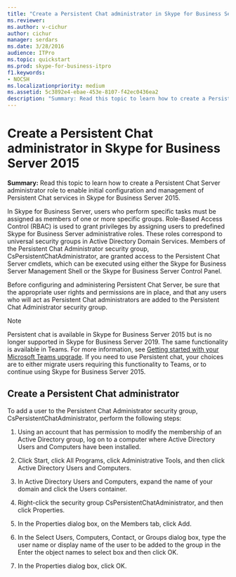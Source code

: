```yaml
---
title: "Create a Persistent Chat administrator in Skype for Business Server 2015"
ms.reviewer: 
ms.author: v-cichur
author: cichur
manager: serdars
ms.date: 3/28/2016
audience: ITPro
ms.topic: quickstart
ms.prod: skype-for-business-itpro
f1.keywords:
- NOCSH
ms.localizationpriority: medium
ms.assetid: 5c3892e4-ebae-453e-8107-f42ec0436ea2
description: "Summary: Read this topic to learn how to create a Persistent Chat Server administrator role to enable initial configuration and management of Persistent Chat services in Skype for Business Server 2015."
---
```


# Create a Persistent Chat administrator in Skype for Business Server 2015
 
**Summary:** Read this topic to learn how to create a Persistent Chat Server administrator role to enable initial configuration and management of Persistent Chat services in Skype for Business Server 2015.
  
In Skype for Business Server, users who perform specific tasks must be assigned as members of one or more specific groups. Role-Based Access Control (RBAC) is used to grant privileges by assigning users to predefined Skype for Business Server administrative roles. These roles correspond to universal security groups in Active Directory Domain Services. Members of the Persistent Chat Administrator security group, CsPersistentChatAdministrator, are granted access to the Persistent Chat Server cmdlets, which can be executed using either the Skype for Business Server Management Shell or the Skype for Business Server Control Panel.
  
Before configuring and administering Persistent Chat Server, be sure that the appropriate user rights and permissions are in place, and that any users who will act as Persistent Chat administrators are added to the Persistent Chat Administrator security group.
  
> [!NOTE] 
> Persistent chat is available in Skype for Business Server 2015 but is no longer supported in Skype for Business Server 2019. The same functionality is available in Teams. For more information, see [Getting started with your Microsoft Teams upgrade](/microsoftteams/upgrade-start-here). If you need to use Persistent chat, your choices are to either migrate users requiring this functionality to Teams, or to continue using Skype for Business Server 2015.

## Create a Persistent Chat administrator

To add a user to the Persistent Chat Administrator security group, CsPersistentChatAdministrator, perform the following steps:
  
1. Using an account that has permission to modify the membership of an Active Directory group, log on to a computer where Active Directory Users and Computers have been installed.
    
2. Click Start, click All Programs, click Administrative Tools, and then click Active Directory Users and Computers.
    
3. In Active Directory Users and Computers, expand the name of your domain and click the Users container.
    
4. Right-click the security group CsPersistentChatAdministrator, and then click Properties.
    
5. In the Properties dialog box, on the Members tab, click Add.
    
6. In the Select Users, Computers, Contact, or Groups dialog box, type the user name or display name of the user to be added to the group in the Enter the object names to select box and then click OK.
    
7. In the Properties dialog box, click OK.
    

